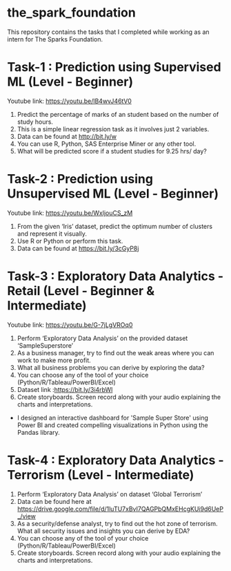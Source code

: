 # the_spark_foundation

This repository contains the tasks that I completed while working as an intern for The Sparks Foundation.

# Task-1 : Prediction using Supervised ML (Level - Beginner)

Youtube link: https://youtu.be/lB4wvJ46tV0

1. Predict the percentage of marks of an student based on the number of study hours.
2. This is a simple linear regression task as it involves just 2 variables.
3. Data can be found at http://bit.ly/w
4. You can use R, Python, SAS Enterprise Miner or any other tool.
5. What will be predicted score if a student studies for 9.25 hrs/ day?


# Task-2 : Prediction using Unsupervised ML (Level - Beginner)

Youtube link: https://youtu.be/WxljouCS_zM

1. From the given ‘Iris’ dataset, predict the optimum number of clusters and represent it visually.
2. Use R or Python or perform this task.
3. Data can be found at https://bit.ly/3cGyP8j


# Task-3 : Exploratory Data Analytics - Retail (Level - Beginner & Intermediate)

Youtube link: https://youtu.be/G-7jLgVROq0

1. Perform ‘Exploratory Data Analysis’ on the provided dataset ‘SampleSuperstore’
2. As a business manager, try to find out the weak areas where you can work to make more profit.
3. What all business problems you can derive by exploring the data?
4. You can choose any of the tool of your choice (Python/R/Tableau/PowerBI/Excel)
5. Dataset link :https://bit.ly/3i4rbWl
6. Create storyboards. Screen record along with your audio explaining the charts and interpretations.

- I designed an interactive dashboard for 'Sample Super Store' using Power BI and created compelling visualizations in Python using the Pandas library.

# Task-4 : Exploratory Data Analytics - Terrorism  (Level - Intermediate)

1. Perform ‘Exploratory Data Analysis’ on dataset ‘Global Terrorism’
2. Data can be found here at https://drive.google.com/file/d/1luTU7xBvI7QAGPbQMxEHcgKUi9d6UeP_/view
3. As a security/defense analyst, try to find out the hot zone of terrorism. What all security issues and insights you can derive by EDA?
4. You can choose any of the tool of your choice (Python/R/Tableau/PowerBI/Excel)
5. Create storyboards. Screen record along with your audio explaining the charts and interpretations.

